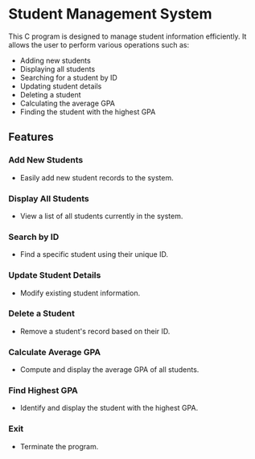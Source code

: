 # Student Management System

This C program is designed to manage student information efficiently. It allows the user to perform various operations such as:

- Adding new students
- Displaying all students
- Searching for a student by ID
- Updating student details
- Deleting a student
- Calculating the average GPA
- Finding the student with the highest GPA

## Features

### Add New Students
- Easily add new student records to the system.

### Display All Students
- View a list of all students currently in the system.

### Search by ID
- Find a specific student using their unique ID.

### Update Student Details
- Modify existing student information.

### Delete a Student
- Remove a student's record based on their ID.

### Calculate Average GPA
- Compute and display the average GPA of all students.

### Find Highest GPA
- Identify and display the student with the highest GPA.

### Exit
- Terminate the program.

